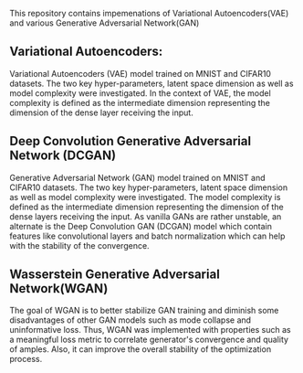 This repository contains impemenations of Variational Autoencoders(VAE) and various Generative Adversarial Network(GAN)

## Variational Autoencoders:
Variational Autoencoders (VAE) model trained on MNIST and CIFAR10 datasets. The two key hyper-parameters, latent space dimension as well as model complexity were investigated. In the context of VAE, the model complexity is defined as the intermediate dimension representing the dimension of the dense layer receiving the input.

## Deep Convolution Generative Adversarial Network (DCGAN)
Generative Adversarial Network (GAN) model trained on MNIST and CIFAR10 datasets. The two key hyper-parameters,
latent space dimension as well as model complexity were investigated. The model complexity is defined as the intermediate dimension representing the dimension of the dense layers receiving the input. As vanilla GANs are rather unstable, an alternate is the Deep Convolution GAN (DCGAN) model which contain features like convolutional layers and batch normalization which can help with the stability of the convergence.

## Wasserstein Generative Adversarial Network(WGAN)
The goal of WGAN is to better stabilize GAN training and diminish some disadvantages of other GAN models such as mode collapse and uninformative loss. Thus, WGAN was implemented with properties such as a meaningful loss metric to correlate generator's convergence and quality of amples. Also, it can improve the overall stability of the optimization process.


